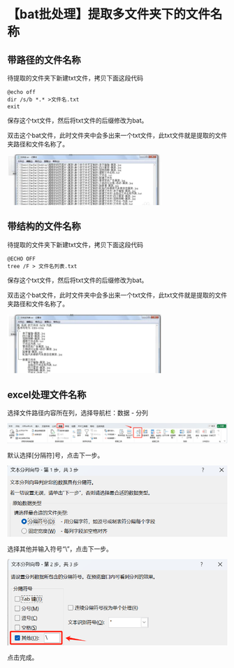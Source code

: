 # 【bat批处理】提取多文件夹下的文件名称


## 带路径的文件名称

待提取的文件夹下新建txt文件，拷贝下面这段代码

```shell
@echo off
dir /s/b *.* >文件名.txt
exit
```

保存这个txt文件，然后将txt文件的后缀修改为bat。

双击这个bat文件，此时文件夹中会多出来一个txt文件，此txt文件就是提取的文件夹路径和文件名称了。

<img src="./images/image-20241111095745631.png" alt="image-20241111095745631" style="zoom:50%;" />

## 带结构的文件名称

待提取的文件夹下新建txt文件，拷贝下面这段代码

```shell
@ECHO OFF
tree /F > 文件名列表.txt
```

保存这个txt文件，然后将txt文件的后缀修改为bat。

双击这个bat文件，此时文件夹中会多出来一个txt文件，此txt文件就是提取的文件夹路径和文件名称了。

<img src="./images/image-20241111095804139.png" alt="image-20241111095804139" style="zoom:50%;" />

## excel处理文件名称

选择文件路径内容所在列，选择导航栏：数据 -  分列

![image-20241111100255805](./images/image-20241111100255805.png)

默认选择[分隔符]号，点击下一步。

<img src="./images/image-20241111100332014.png" alt="image-20241111100332014" style="zoom:67%;" />

选择其他并输入符号“\”，点击下一步。

<img src="./images/image-20241111100408753.png" alt="image-20241111100408753" style="zoom:67%;" />

点击完成。

